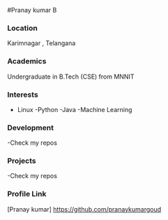 #Pranay kumar B

### Location

Karimnagar , Telangana 

### Academics

Undergraduate in B.Tech (CSE) from MNNIT

### Interests

- Linux
-Python
-Java
-Machine Learning

### Development

-Check my repos

### Projects

-Check my repos

### Profile Link

[Pranay kumar] https://github.com/pranaykumargoud
